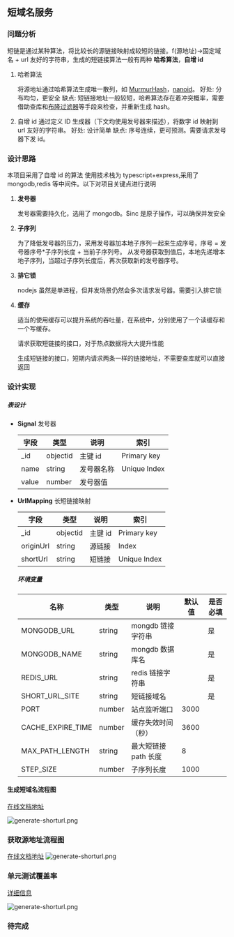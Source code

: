 ## 短域名服务

### 问题分析

短链是通过某种算法，将比较长的源链接映射成较短的链接。f(源地址)->固定域名 + url 友好的字符串，生成的短链接算法一般有两种 **哈希算法**，**自增 id**

1. 哈希算法

   将源地址通过哈希算法生成唯一散列，如 [MurmurHash](https://github.com/perezd/node-murmurhash)，[nanoid](https://zelark.github.io/nano-id-cc/)。
   好处: 分布均匀，更安全
   缺点: 短链接地址一般较短，哈希算法存在着冲突概率，需要借助查库和[布隆过滤器](https://brilliant.org/wiki/bloom-filter/)等手段来检查，并重新生成 hash。

2. 自增 id
   通过定义 ID 生成器（下文均使用发号器来描述），将数字 id 映射到 url 友好的字符串。
   好处: 设计简单
   缺点: 序号连续，更可预测。需要请求发号器下发 id。

### 设计思路

本项目采用了自增 id 的算法
使用技术栈为 typescript+express,采用了 mongodb,redis 等中间件。以下对项目关键点进行说明

1. **发号器**

   发号器需要持久化，选用了 mongodb。$inc 是原子操作，可以确保并发安全

2. **子序列**

   为了降低发号器的压力，采用发号器加本地子序列一起来生成序号，序号 = 发号器序号\*子序列长度 + 当前子序列号。
   从发号器获取到值后，本地先递增本地子序列，当超过子序列长度后，再次获取新的发号器序号。

3. **排它锁**

   nodejs 虽然是单进程，但并发场景仍然会多次请求发号器。需要引入排它锁

4. **缓存**

   适当的使用缓存可以提升系统的吞吐量，在系统中，分别使用了一个读缓存和一个写缓存。

   请求获取短链接的接口，对于热点数据将大大提升性能

   生成短链接的接口，短期内请求两条一样的链接地址，不需要查库就可以直接返回

### 设计实现

##### 表设计

- **Signal** 发号器

  | 字段  | 类型     | 说明       | 索引         |
  | ----- | -------- | ---------- | ------------ |
  | \_id  | objectid | 主键 id    | Primary key  |
  | name  | string   | 发号器名称 | Unique Index |
  | value | number   | 发号器值   |              |

- **UrlMapping** 长短链接映射

  | 字段      | 类型     | 说明    | 索引         |
  | --------- | -------- | ------- | ------------ |
  | \_id      | objectid | 主键 id | Primary key  |
  | originUrl | string   | 源链接  | Index        |
  | shortUrl  | string   | 短链接  | Unique Index |

  ##### 环境变量

  | 名称              | 类型   | 说明                 | 默认值 | 是否必填 |
  | ----------------- | ------ | -------------------- | ------ | -------- |
  | MONGODB_URL       | string | mongdb 链接字符串    |        | 是       |
  | MONGODB_NAME      | string | mongdb 数据库名      |        | 是       |
  | REDIS_URL         | string | redis 链接字符串     |        | 是       |
  | SHORT_URL_SITE    | string | 短链接域名           |        | 是       |
  | PORT              | number | 站点监听端口         | 3000   |          |
  | CACHE_EXPIRE_TIME | number | 缓存失效时间（秒）   | 3600   |          |
  | MAX_PATH_LENGTH   | string | 最大短链接 path 长度 | 8      |          |
  | STEP_SIZE         | number | 子序列长度           | 1000   |          |

#### 生成短域名流程图

[在线文档地址](https://www.processon.com/view/link/61b225167d9c0829fee9c903)

![generate-shorturl.png](./images/generate-shorturl.png)

### 获取源地址流程图

[在线文档地址](https://www.processon.com/view/link/61b220a61e08534ca6dde814)
![generate-shorturl.png](./images/get-origin-url.png)

### 单元测试覆盖率

[详细信息](../coverage/lcov-report/index.html)

![generate-shorturl.png](./images/coverage.png)

### 待完成
